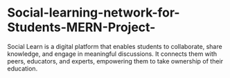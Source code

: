 # Social-learning-network-for-Students-MERN-Project-
Social Learn is a digital platform that enables students to collaborate, share knowledge, and engage in meaningful discussions. It connects them with peers, educators, and experts, empowering them to take ownership of their education.
